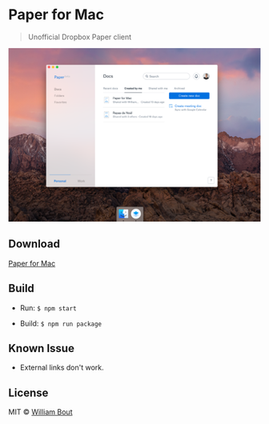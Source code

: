 # Paper for Mac

> Unofficial Dropbox Paper client

[![](media/screenshot@2x.png)](https://github.com/williambout/paper-for-mac/releases/latest)

## Download

[Paper for Mac](https://paper-updates.herokuapp.com/download/darwin_64)

## Build

- Run: `$ npm start`

- Build: `$ npm run package`

## Known Issue

- External links don't work.

## License

MIT © [William Bout](http://williambout.me)
